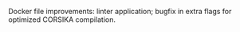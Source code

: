 Docker file improvements: linter application; bugfix in extra flags for optimized CORSIKA compilation.

